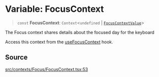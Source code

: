 # Variable: FocusContext

> `const` **FocusContext**: `Context`\<`undefined` \| [`FocusContextValue`](../type-aliases/FocusContextValue.md)\>

The Focus context shares details about the focused day for the keyboard

Access this context from the [useFocusContext](../functions/useFocusContext.md) hook.

## Source

[src/contexts/Focus/FocusContext.tsx:53](https://github.com/gpbl/react-day-picker/blob/a604fd23887c832117da414a9c63b1b84efb97d9/src/contexts/Focus/FocusContext.tsx#L53)
